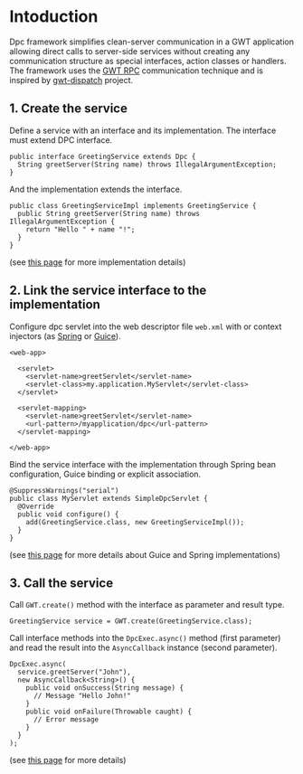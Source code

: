 # Intoduction #
Dpc framework simplifies clean-server communication in a GWT application allowing direct calls to server-side services without creating any communication structure as special interfaces, action classes or handlers.
The framework uses the [GWT RPC](https://developers.google.com/web-toolkit/doc/latest/tutorial/RPC) communication technique and is inspired by [gwt-dispatch](http://code.google.com/p/gwt-dispatch/) project.
## 1. Create the service ##
Define a service with an interface and its implementation. The interface must extend DPC interface.
```
public interface GreetingService extends Dpc {
  String greetServer(String name) throws IllegalArgumentException;
}
```
And the implementation extends the interface.
```
public class GreetingServiceImpl implements GreetingService {
  public String greetServer(String name) throws IllegalArgumentException {
    return "Hello " + name "!";
  }
}
```
(see [this page](http://code.google.com/p/gwt-dpc/wiki/CreateTheService) for more implementation details)

## 2. Link the service interface to the implementation ##
Configure dpc servlet into the web descriptor file `web.xml` with or context injectors (as [Spring](http://www.springsource.org/) or [Guice](http://code.google.com/p/google-guice/)).
```
<web-app>

  <servlet>
    <servlet-name>greetServlet</servlet-name>
    <servlet-class>my.application.MyServlet</servlet-class>
  </servlet>
  
  <servlet-mapping>
    <servlet-name>greetServlet</servlet-name>
    <url-pattern>/myapplication/dpc</url-pattern>
  </servlet-mapping>
  
</web-app>
```
Bind the service interface with the implementation through Spring bean configuration, Guice binding or explicit association.
```
@SuppressWarnings("serial")
public class MyServlet extends SimpleDpcServlet {
  @Override
  public void configure() {
    add(GreetingService.class, new GreetingServiceImpl());
  }
}
```
(see [this page](http://code.google.com/p/gwt-dpc/wiki/ServerConfiguration) for more details about Guice and Spring implementations)

## 3. Call the service ##
Call `GWT.create()` method with the interface as parameter and result type.
```
GreetingService service = GWT.create(GreetingService.class);
```
Call interface methods into the `DpcExec.async()` method (first parameter) and read the result into the `AsyncCallback` instance (second parameter).
```
DpcExec.async(
  service.greetServer("John"),
  new AsyncCallback<String>() {
    public void onSuccess(String message) {
      // Message "Hello John!"
    }
    public void onFailure(Throwable caught) {
      // Error message
    }
  }
);
```
(see [this page](http://code.google.com/p/gwt-dpc/wiki/CallTheService) for more details)